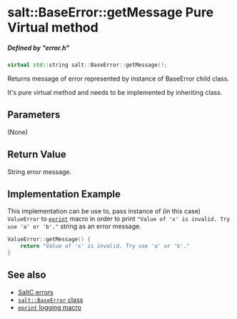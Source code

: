 # salt::BaseError::getMessage Pure Virtual method
##### Defined by "error.h"
```cpp
virtual std::string salt::BaseError::getMessage();
```
Returns message of error represented by instance of BaseError child class.

It's pure virtual method and needs to be implemented by inheriting class.

## Parameters
(None)

## Return Value
String error message.

## Implementation Example
This implementation can be use to, pass instance of (in this case) `ValueError` to [`eprint`](<eprint-link-placeholder>) macro in order to print `"Value of 'x' is invalid. Try use 'a' or 'b'."` string as an error message.
```cpp
ValueError::getMessage() {
    return "Value of 'x' is invalid. Try use 'a' or 'b'."
}
```

## See also
+ [SaltC errors](../README.md)
+ [`salt::BaseError` class](../../errors/BaseError/README.md)
+ [`eprint` logging macro](<eprint-link-placeholder>)